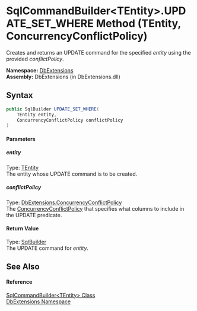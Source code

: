 SqlCommandBuilder&lt;TEntity>.UPDATE_SET_WHERE Method (TEntity, ConcurrencyConflictPolicy)
==========================================================================================
Creates and returns an UPDATE command for the specified *entity* using the provided *conflictPolicy*.

**Namespace:** [DbExtensions][1]  
**Assembly:** DbExtensions (in DbExtensions.dll)

Syntax
------

```csharp
public SqlBuilder UPDATE_SET_WHERE(
	TEntity entity,
	ConcurrencyConflictPolicy conflictPolicy
)
```

#### Parameters

##### *entity*
Type: [TEntity][2]  
The entity whose UPDATE command is to be created.

##### *conflictPolicy*
Type: [DbExtensions.ConcurrencyConflictPolicy][3]  
 The [ConcurrencyConflictPolicy][3] that specifies what columns to include in the UPDATE predicate.

#### Return Value
Type: [SqlBuilder][4]  
The UPDATE command for *entity*.

See Also
--------

#### Reference
[SqlCommandBuilder&lt;TEntity> Class][2]  
[DbExtensions Namespace][1]  

[1]: ../README.md
[2]: README.md
[3]: ../ConcurrencyConflictPolicy/README.md
[4]: ../SqlBuilder/README.md